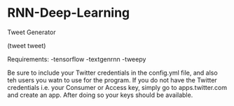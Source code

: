 # RNN-Deep-Learning
Tweet Generator

(tweet tweet)

Requirements:
  -tensorflow
  -textgenrnn
  -tweepy
  
 Be sure to include your Twitter credentials in the config.yml file, and also teh users you watn to use for the program.
 If you do not have the Twitter credentials i.e. your Consumer or Access key, simply go to apps.twitter.com and create an app.
 After doing so your keys should be available.

